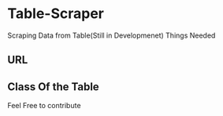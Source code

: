 # Table-Scraper
Scraping Data from Table(Still in Developmenet)
Things Needed

## URL

## Class Of the Table

Feel Free to contribute
